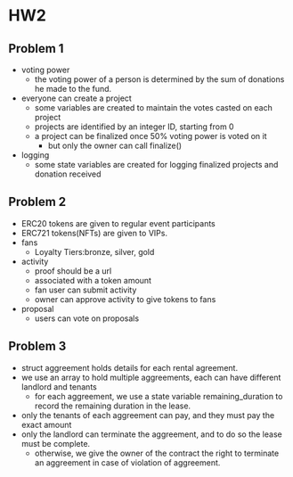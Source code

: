 # HW2

## Problem 1

- voting power
  - the voting power of a person is determined by the sum of donations he made to the fund.
- everyone can create a project
  - some variables are created to maintain the votes casted on each project
  - projects are identified by an integer ID, starting from 0
  - a project can be finalized once 50% voting power is voted on it
    - but only the owner can call finalize()
- logging
  - some state variables are created for logging finalized projects and donation received

## Problem 2

- ERC20 tokens are given to regular event participants
- ERC721 tokens(NFTs) are given to VIPs.
- fans
  - Loyalty Tiers:bronze, silver, gold
- activity
  - proof should be a url
  - associated with a token amount 
  - fan user can submit activity
  - owner can approve activity to give tokens to fans
- proposal
  - users can vote on proposals

## Problem 3

- struct aggreement holds details for each rental agreement.
- we use an array to hold multiple aggreements, each can have different landlord and tenants
  - for each aggreement, we use a state variable remaining_duration to record the remaining duration in the lease.
- only the tenants of each aggreement can pay, and they must pay the exact amount
- only the landlord can terminate the aggreement, and to do so the lease must be complete.
  - otherwise, we give the owner of the contract the right to terminate an aggreement in case of violation of aggreement.
  
